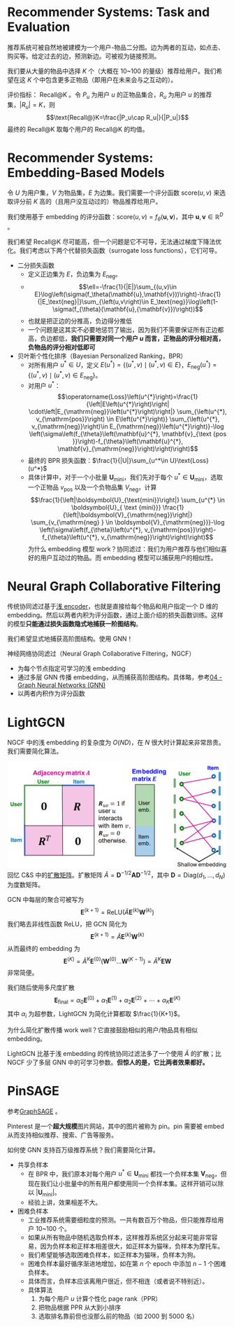 # Recommender Systems: Task and Evaluation

推荐系统可被自然地被建模为一个用户-物品二分图。边为两者的互动，如点击、购买等。给定过去的边，预测新边。可被视为链接预测。

我们要从大量的物品中选择 $K$ 个（大概在 10~100 的量级）推荐给用户。我们希望在这 $K$ 个中包含更多正物品（即用户在未来会与之互动的）。

评价指标： Recall@K 。令 $P_u$ 为用户 $u$ 的正物品集合，$R_u$ 为用户 $u$ 的推荐集，$|R_u|=K$，则 
$$\text{Recall@}K=\frac{|P_u\cap R_u|}{|P_u|}$$
最终的 Recall@K 取每个用户的 Recall@K 的均值。

# Recommender Systems: Embedding-Based Models

令 $U$ 为用户集，$V$ 为物品集，$E$ 为边集。我们需要一个评分函数 $\text{score}(u,v)$ 来选取评分前 $K$ 高的（且用户没互动过的）物品推荐给用户。

我们使用基于 embedding 的评分函数：$\text{score}(u, v)=f_\theta(\mathbf{u}, \mathbf{v})$，其中 $\mathbf{u},\mathbf{v}\in \mathbb{R}^D$ 。

我们希望 Recall@K 尽可能高，但一个问题是它不可导，无法通过梯度下降法优化。我们考虑以下两个代替损失函数（surrogate loss functions），它们可导。

* 二分损失函数
	* 定义正边集为 $E$，负边集为 $E_\text{neg}$。
	* $$\ell=-\frac{1}{|E|}\sum_{(u,v)\in E}\log\left(\sigma(f_\theta(\mathbf{u},\mathbf{v}))\right)-\frac{1}{|E_\text{neg}|}\sum_{\left(u,v\right)\in E_\text{neg}}\log\left(1-\sigma(f_{\theta}(\mathbf{u},{\mathbf{v}})\right))$$
	* 也就是把正边的分推高，负边得分推低
	* 一个问题是这其实不必要地惩罚了输出，因为我们不需要保证所有正边都高，负边都低，**我们只需要对同一个用户 $u$ 而言，正物品的评分相对高，负物品的评分相对低即可**
* 贝叶斯个性化排序（Bayesian Personalized Ranking，BPR）
	* 对所有用户 $u^*\in U$，定义 $E(u^*)=\{(u^*,v)\mid(u^*,v)\in E\}$，$E_{\text{neg}}(u^*)=\{(u^*,v)\mid(u^*,v)\in E_{\text{neg}}\}$。
	* 对用户 $u^*$：$$\operatorname{Loss}\left(u^{*}\right)=\frac{1}{\left|E\left(u^{*}\right)\right| \cdot\left|E_{\mathrm{neg}}\left(u^{*}\right)\right|} \sum_{\left(u^{*}, v_{\mathrm{pos}}\right) \in E\left(u^{*}\right)} \sum_{\left(u^{*}, v_{\mathrm{neg}}\right)\in E_{\mathrm{neg}}\left(u^{*}\right)}-\log \left(\sigma\left(f_{\theta}\left(\mathbf{u}^{*}, \mathbf{v}_{\text {pos }}\right)-f_{\theta}\left(\mathbf{u}^{*}, \mathbf{v}_{\mathrm{neg}}\right)\right)\right)$$
	* 最终的 BPR 损失函数：$\frac{1}{|U|}\sum_{u^*\in U}\text{Loss}(u^*)$
	* 具体计算中，对于一个小批量 $\mathbf{U}_\text{mini}$，我们先对于每个 $u^*\in\mathbf{U}_\text{mini}$，选取一个正物品 $v_\text{pos}$ 以及一个负物品集 $V_\text{neg}$，计算 $$\frac{1}{\left|\boldsymbol{U}_{\text{mini}}\right|} \sum_{u^{*} \in \boldsymbol{U}_{ \text {mini}}} \frac{1}{\left|\boldsymbol{V}_{\mathrm{neg}}\right|} \sum_{v_{\mathrm{neg} } \in \boldsymbol{V}_{\mathrm{neg}}}-\log \left(\sigma\left(f_{\theta}\left(u^{*}, v_{\mathrm{pos}}\right)-f_{\theta}\left(u^{*}, v_{\mathrm{neg}}\right)\right)\right)$$
为什么 embedding 模型 work？协同滤过：我们为用户推荐与他们相似喜好的用户互动过的物品。而 embedding 模型可以捕获用户的相似性。

# Neural Graph Collaborative Filtering

传统协同滤过基于[浅 encoder](03%20-%20Node%20Embeddings.md#^934fbd)，也就是直接给每个物品和用户指定一个 D 维的 embedding。然后以两者内积为评分函数，通过上面介绍的损失函数训练。这样的模型**只能通过损失函数隐式地捕获一阶图结构**。

我们希望显式地捕获高阶图结构。使用 GNN！

神经网络协同滤过（Neural Graph Collaborative Filtering，NGCF）
* 为每个节点指定可学习的浅 embedding
* 通过多层 GNN 传播 embedding，从而捕获高阶图结构。具体略，参考[04 - Graph Neural Networks (GNN)](04%20-%20Graph%20Neural%20Networks%20(GNN).md)
* 以两者内积作为评分函数

# LightGCN

NGCF 中的浅 embedding 的复杂度为 $O(ND)$，在 $N$ 很大时计算起来非常昂贵。我们需要简化算法。

![](assets/Pasted%20image%2020230312185423.png)
回忆 C&S 中的[扩散矩阵](08%20-%20Label%20Propagation%20on%20Graphs.md#^d06835)。扩散矩阵 $\widetilde{A}=\textbf{D}^{-1/2}\textbf{A}\textbf{D}^{-1/2}$，其中 $\boldsymbol{D}=\text{Diag}(d_1,\ldots,d_N)$ 为度数矩阵。

GCN 中每层的聚合可被写为
$$
\mathbf{E}^{(k+1)}=\text{ReLU}(\tilde{A}\mathbf{E}^{(k)}\mathbf{W}^{(k)})
$$
我们略去非线性函数 ReLU，把 GCN 简化为
$$
\mathbf{E}^{(k+1)}=\tilde{A}\mathbf{E}^{(k)}\mathbf{W}^{(k)}
$$
从而最终的 embedding 为
$$
\mathbf{E}^{(K)}=\tilde{A}^K\mathbf{E}^{(0)}(\mathbf{W}^{(0)}...\mathbf{W}^{(K-1)})=\tilde{A}^K\mathbf{E}\mathbf{W}
$$
非常简便。

我们随后使用多尺度扩散
$$
\mathbf{E}_{\text{final}}=\alpha_0\mathbf{E}^{(0)}+\alpha_1\mathbf{E}^{(1)}+\alpha_2\mathbf{E}^{(2)}+\cdots+\alpha_K\mathbf{E}^{(K)}
$$
其中 $\alpha_i$ 为超参数，LightGCN 为简化计算都取 $\frac{1}{K+1}$。

为什么简化扩散传播 work well？它直接鼓励相似的用户/物品具有相似 embedding。

LightGCN 比基于浅 embedding 的传统协同过滤法多了一个使用 $\tilde{A}$ 的扩散；比 NGCF 少了多层 GNN 中的可学习参数。**但惊人的是，它比两者效果都好。**

# PinSAGE

参考[GraphSAGE](05%20-%20A%20General%20Perspective%20on%20Graph%20Neural%20Networks.md#^bba17e) 。

Pinterest 是一个**超大规模**图片网站，其中的图片被称为 pin。pin 需要被 embed 从而支持相似推荐、搜索、广告等服务。

如何使 GNN 支持百万级推荐系统？我们需要简化计算。

* 共享负样本
	* 在 BPR 中，我们原本对每个用户 $u^*\in \mathbf{U}_\text{mini}$ 都找一个负样本集 $\mathbf{V}_\text{neg}$，但现在我们让小批量中的所有用户都使用同一个负样本集。这样开销可以除以 $|\mathbf{U}_\text{mini}|$。
	* 经验上讲，效果相差不大。
* 困难负样本
	* 工业推荐系统需要细粒度的预测。一共有数百万个物品，但只能推荐给用户 10~100 个。
	* 如果从所有物品中随机选取负样本，这样推荐系统区分起来可能非常容易，因为负样本和正样本相差很大，如正样本为猫咪，负样本为摩托车。
	* 我们希望能够选取困难负样本，如正样本为猫咪，负样本为狗。
	* 困难负样本最好循序渐进地增加，如在第 $n$ 个 epoch 中添加 $n-1$ 个困难负样本。
	* 具体而言，负样本应该离用户很近，但不相连（或者说不特别近）。
	* 具体算法
		1. 为每个用户 $u$ 计算个性化 page rank（PPR）
		2. 把物品根据 PPR 从大到小排序
		3. 选取排名靠前但也没那么前的物品（如 2000 到 5000 名）

